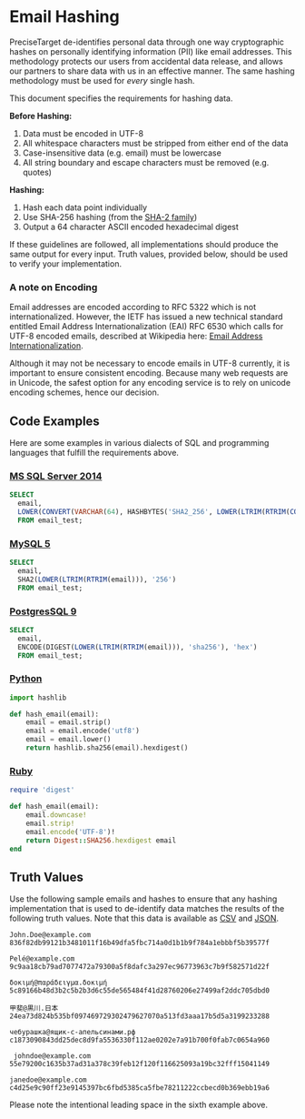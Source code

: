 # Email Hashing #

PreciseTarget de-identifies personal data through one way cryptographic hashes on personally identifying information (PII) like email addresses. This methodology protects our users from accidental data release, and allows our partners to share data with us in an effective manner. The same hashing methodology must be used for _every_ single hash.

This document specifies the requirements for hashing data.

**Before Hashing:**

1. Data must be encoded in UTF-8
2. All whitespace characters must be stripped from either end of the data
3. Case-insensitive data (e.g. email) must be lowercase
4. All string boundary and escape characters must be removed (e.g. quotes)

**Hashing:**

1. Hash each data point individually
2. Use SHA-256 hashing (from the [SHA-2 family](https://en.wikipedia.org/wiki/SHA-2))
3. Output a 64 character ASCII encoded hexadecimal digest

If these guidelines are followed, all implementations should produce the same output for every input. Truth values, provided below, should be used to verify your implementation.

### A note on Encoding ###
Email addresses are encoded according to RFC 5322 which is not internationalized. However, the IETF has issued a new technical standard entitled Email Address Internationalization (EAI) RFC 6530 which calls for UTF-8 encoded emails, described at Wikipedia here: [Email Address Internationalization](http://en.wikipedia.org/wiki/Email_address#Internationalization).

Although it may not be necessary to encode emails in UTF-8 currently, it is important to ensure consistent encoding. Because many web requests are in Unicode, the safest option for any encoding service is to rely on unicode encoding schemes, hence our decision.

## Code Examples ##

Here are some examples in various dialects of SQL and programming languages that fulfill the requirements above.

### [MS SQL Server 2014](./examples/example-MS-SQL-Server-2014.sql) ###

```sql
SELECT
  email,
  LOWER(CONVERT(VARCHAR(64), HASHBYTES('SHA2_256', LOWER(LTRIM(RTRIM(CONVERT(VARCHAR, email))))), 2)) AS email_hash
  FROM email_test;
```

### [MySQL 5](./examples/example-MySQL-5.sql) ###

```sql
SELECT
  email,
  SHA2(LOWER(LTRIM(RTRIM(email))), '256')
  FROM email_test;
```

### [PostgresSQL 9](./examples/example-PostgresSQL-9.sql) ###

```sql
SELECT
  email,
  ENCODE(DIGEST(LOWER(LTRIM(RTRIM(email))), 'sha256'), 'hex')
  FROM email_test;
```

### [Python](./examples/example-Python.py) ###

```python
import hashlib

def hash_email(email):
    email = email.strip()
    email = email.encode('utf8')
    email = email.lower()
    return hashlib.sha256(email).hexdigest()
```

### [Ruby](./examples/example-Ruby.rb) ###

```ruby
require 'digest'

def hash_email(email):
    email.downcase!
    email.strip!
    email.encode('UTF-8')!
    return Digest::SHA256.hexdigest email
end
```

## Truth Values ##
Use the following sample emails and hashes to ensure that any hashing implementation that is used to de-identify data matches the results of the following truth values. Note that this data is available as [CSV](./examples/sample_verify.csv) and [JSON](./examples/sample_verify.json).

    John.Doe@example.com
    836f82db99121b3481011f16b49dfa5fbc714a0d1b1b9f784a1ebbbf5b39577f

    Pelé@example.com
    9c9aa18cb79ad7077472a79300a5f8dafc3a297ec96773963c7b9f582571d22f

    δοκιμή@παράδειγμα.δοκιμή
    5c89166b48d3b2c5b2b3d6c55de565484f41d28760206e27499af2ddc705dbd0

    甲斐@黒川.日本
    24ea73d824b535bf097469729302479627070a513fd3aaa17b5d5a3199233288

    чебурашка@ящик-с-апельсинами.рф
    c1873090843dd25dec8d9fa5536330f112ae0202e7a91b700f0fab7c0654a960

     johndoe@example.com
    55e79200c1635b37ad31a378c39feb12f120f116625093a19bc32fff15041149

    janedoe@example.com
    c4d25e9c90ff23e9145397bc6fbd5385ca5fbe78211222ccbecd0b369ebb19a6


Please note the intentional leading space in the sixth example above.
